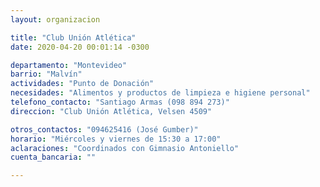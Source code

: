 ```yaml
---
layout: organizacion

title: "Club Unión Atlética"
date: 2020-04-20 00:01:14 -0300

departamento: "Montevideo"
barrio: "Malvín"
actividades: "Punto de Donación"
necesidades: "Alimentos y productos de limpieza e higiene personal"
telefono_contacto: "Santiago Armas (098 894 273)"
direccion: "Club Unión Atlética, Velsen 4509"

otros_contactos: "094625416 (José Gumber)"
horario: "Miércoles y viernes de 15:30 a 17:00"
aclaraciones: "Coordinados con Gimnasio Antoniello"
cuenta_bancaria: ""

---
```

